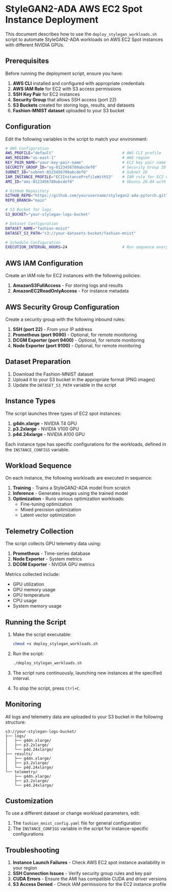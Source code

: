 # StyleGAN2-ADA AWS EC2 Spot Instance Deployment

This document describes how to use the `deploy_stylegan_workloads.sh` script to automate StyleGAN2-ADA workloads on AWS EC2 Spot instances with different NVIDIA GPUs.

## Prerequisites

Before running the deployment script, ensure you have:

1. **AWS CLI** installed and configured with appropriate credentials
2. **AWS IAM Role** for EC2 with S3 access permissions
3. **SSH Key Pair** for EC2 instances
4. **Security Group** that allows SSH access (port 22)
5. **S3 Buckets** created for storing logs, results, and datasets
6. **Fashion-MNIST dataset** uploaded to your S3 bucket

## Configuration

Edit the following variables in the script to match your environment:

```bash
# AWS Configuration
AWS_PROFILE="default"                              # AWS CLI profile
AWS_REGION="us-east-1"                             # AWS region
KEY_PAIR_NAME="your-key-pair-name"                 # EC2 key pair name
SECURITY_GROUP_ID="sg-0123456789abcdef0"           # Security Group ID
SUBNET_ID="subnet-0123456789abcdef0"               # Subnet ID
IAM_INSTANCE_PROFILE="EC2InstanceProfileWithS3"    # IAM role for EC2 with S3 access
AMI_ID="ami-0123456789abcdef0"                     # Ubuntu 20.04 with CUDA 11.4 AMI

# GitHub Repository
GITHUB_REPO="https://github.com/yourusername/stylegan2-ada-pytorch.git"
REPO_BRANCH="main"

# S3 Bucket for logs
S3_BUCKET="your-stylegan-logs-bucket"

# Dataset Configuration
DATASET_NAME="fashion-mnist"
DATASET_S3_PATH="s3://your-datasets-bucket/fashion-mnist"

# Schedule Configuration
EXECUTION_INTERVAL_HOURS=24                        # Run sequence every X hours
```

## AWS IAM Configuration

Create an IAM role for EC2 instances with the following policies:

1. **AmazonS3FullAccess** - For storing logs and results
2. **AmazonEC2ReadOnlyAccess** - For instance metadata

## AWS Security Group Configuration

Create a security group with the following inbound rules:

1. **SSH (port 22)** - From your IP address
2. **Prometheus (port 9090)** - Optional, for remote monitoring
3. **DCGM Exporter (port 9400)** - Optional, for remote monitoring
4. **Node Exporter (port 9100)** - Optional, for remote monitoring

## Dataset Preparation

1. Download the Fashion-MNIST dataset
2. Upload it to your S3 bucket in the appropriate format (PNG images)
3. Update the `DATASET_S3_PATH` variable in the script

## Instance Types

The script launches three types of EC2 spot instances:

1. **g4dn.xlarge** - NVIDIA T4 GPU
2. **p3.2xlarge** - NVIDIA V100 GPU
3. **p4d.24xlarge** - NVIDIA A100 GPU

Each instance type has specific configurations for the workloads, defined in the `INSTANCE_CONFIGS` variable.

## Workload Sequence

On each instance, the following workloads are executed in sequence:

1. **Training** - Trains a StyleGAN2-ADA model from scratch
2. **Inference** - Generates images using the trained model
3. **Optimization** - Runs various optimization workloads:
   - Fine-tuning optimization
   - Mixed precision optimization
   - Latent vector optimization

## Telemetry Collection

The script collects GPU telemetry data using:

1. **Prometheus** - Time-series database
2. **Node Exporter** - System metrics
3. **DCGM Exporter** - NVIDIA GPU metrics

Metrics collected include:
- GPU utilization
- GPU memory usage
- GPU temperature
- CPU usage
- System memory usage

## Running the Script

1. Make the script executable:
   ```bash
   chmod +x deploy_stylegan_workloads.sh
   ```

2. Run the script:
   ```bash
   ./deploy_stylegan_workloads.sh
   ```

3. The script runs continuously, launching new instances at the specified interval.

4. To stop the script, press `Ctrl+C`.

## Monitoring

All logs and telemetry data are uploaded to your S3 bucket in the following structure:

```
s3://your-stylegan-logs-bucket/
├── logs/
│   ├── g4dn.xlarge/
│   ├── p3.2xlarge/
│   └── p4d.24xlarge/
├── results/
│   ├── g4dn.xlarge/
│   ├── p3.2xlarge/
│   └── p4d.24xlarge/
└── telemetry/
    ├── g4dn.xlarge/
    ├── p3.2xlarge/
    └── p4d.24xlarge/
```

## Customization

To use a different dataset or change workload parameters, edit:

1. The `fashion_mnist_config.yaml` file for general configuration
2. The `INSTANCE_CONFIGS` variable in the script for instance-specific configurations

## Troubleshooting

1. **Instance Launch Failures** - Check AWS EC2 spot instance availability in your region
2. **SSH Connection Issues** - Verify security group rules and key pair
3. **CUDA Errors** - Ensure the AMI has compatible CUDA and driver versions
4. **S3 Access Denied** - Check IAM permissions for the EC2 instance profile